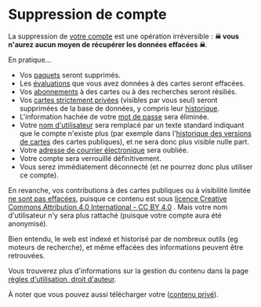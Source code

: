 ﻿---
nav_order: 13
permalink: /delete-personal-data.html
---

# Suppression de compte

La suppression de [votre compte](account.md) est une opération irréversible : **☠ vous n'aurez aucun moyen de récupérer les données effacées ☠**.

En pratique...

- Vos [paquets](deck.md) seront supprimés.
- Les [évaluations](rating.md) que vous avez données à des cartes seront effacées.
- Vos [abonnements](following.md) à des cartes ou à des recherches seront résiliés.
- Vos [cartes strictement privées](authoring.md#visibilité-des-cartes) (visibles par vous seul) seront supprimées de la base de données, y compris leur [historique](card-history.md).
- L'information hachée de votre [mot de passe](account.md#mot-de-passe) sera éliminée.
- Votre [nom d'utilisateur](account.md) sera remplacé par un texte standard indiquant que le compte n'existe plus (par exemple dans l'[historique des versions de cartes](card-history.md) des cartes publiques), et ne sera donc plus visible nulle part.
- Votre [adresse de courrier électronique](account.md) sera oubliée.
- Votre compte sera verrouillé définitivement.
- Vous serez immédiatement déconnecté (et ne pourrez donc plus utiliser ce compte).

En revanche, vos contributions à des cartes publiques ou à visibilité limitée [ne sont pas effacées](rules.md#droit-à-leffacement), puisque ce contenu est sous [licence Creative Commons Attribution 4.0 International - CC BY 4.0](https://creativecommons.org/licenses/by/4.0/deed.fr)&nbsp;<i class="fas fa-external-link-alt"></i>. Mais votre nom d'utilisateur n'y sera plus rattaché (puisque votre compte aura été anonymisé).

Bien entendu, le web est indexé et historisé par de nombreux outils (eg moteurs de recherche), et même effacées des informations peuvent être retrouvées.

Vous trouverez plus d'informations sur la gestion du contenu dans la page [règles d'utilisation, droit d'auteur](rules.md).

À noter que vous pouvez aussi télécharger votre ([contenu privé](rules.md#contenu-privé)).
